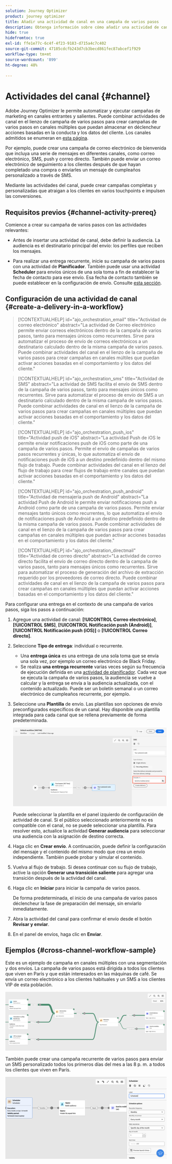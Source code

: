 ```yaml
---
solution: Journey Optimizer
product: journey optimizer
title: Añadir una actividad de canal en una campaña de varios pasos
description: Obtenga información sobre cómo añadir una actividad de canal en una campaña de varios pasos
hide: true
hidefromtoc: true
exl-id: ffe1e77c-6c4f-4f23-9183-d715a4c7c402
source-git-commit: 47185cdcfb243d7cb3becd861fec87abcef1f929
workflow-type: tm+mt
source-wordcount: '899'
ht-degree: 48%

---
```


# Actividades del canal {#channel}

Adobe Journey Optimizer le permite automatizar y ejecutar campañas de marketing en canales entrantes y salientes. Puede combinar actividades de canal en el lienzo de campaña de varios pasos para crear campañas de varios pasos en canales múltiples que puedan almacenar en déclencheur acciones basadas en la conducta y los datos del cliente. Los canales admitidos se enumeran en [esta página](../../channels/gs-channels.md).

Por ejemplo, puede crear una campaña de correo electrónico de bienvenida que incluya una serie de mensajes en diferentes canales, como correo electrónico, SMS, push y correo directo. También puede enviar un correo electrónico de seguimiento a los clientes después de que hayan completado una compra o enviarles un mensaje de cumpleaños personalizado a través de SMS.

Mediante las actividades del canal, puede crear campañas completas y personalizadas que atraigan a los clientes en varios touchpoints e impulsen las conversiones.

## Requisitos previos {#channel-activity-prereq}

Comience a crear su campaña de varios pasos con las actividades relevantes:

* Antes de insertar una actividad de canal, debe definir la audiencia. La audiencia es el destinatario principal del envío: los perfiles que reciben los mensajes.

* Para realizar una entrega recurrente, inicie su campaña de varios pasos con una actividad de **Planificador**. También puede usar una actividad **Scheduler** para envíos únicos de una sola toma a fin de establecer la fecha de contacto para ese envío. Esa fecha de contacto también se puede establecer en la configuración de envío. Consulte [esta sección](scheduler.md).

## Configuración de una actividad de canal {#create-a-delivery-in-a-workflow}

>[!CONTEXTUALHELP]
>id="ajo_orchestration_email"
>title="Actividad de correo electrónico"
>abstract="La actividad de Correo electrónico permite enviar correos electrónicos dentro de la campaña de varios pasos, tanto para mensajes únicos como recurrentes. Sirve para automatizar el proceso de envío de correos electrónicos a un destinatario calculado dentro de la misma campaña de varios pasos. Puede combinar actividades del canal en el lienzo de la campaña de varios pasos para crear campañas en canales múltiles que puedan activar acciones basadas en el comportamiento y los datos del cliente."

>[!CONTEXTUALHELP]
>id="ajo_orchestration_sms"
>title="Actividad de SMS"
>abstract="La actividad de SMS facilita el envío de SMS dentro de la campaña de varios pasos, tanto para mensajes únicos como recurrentes. Sirve para automatizar el proceso de envío de SMS a un destinatario calculado dentro de la misma campaña de varios pasos. Puede combinar actividades de canal en el lienzo de la campaña de varios pasos para crear campañas en canales múltiples que puedan activar acciones basadas en el comportamiento y los datos del cliente."

>[!CONTEXTUALHELP]
>id="ajo_orchestration_push_ios"
>title="Actividad push de iOS"
>abstract="La actividad Push de iOS le permite enviar notificaciones push de iOS como parte de una campaña de varios pasos. Permite el envío de campañas de varios pasos recurrentes y únicas, lo que automatiza el envío de notificaciones push de iOS a un destino predefinido dentro del mismo flujo de trabajo. Puede combinar actividades del canal en el lienzo del flujo de trabajo para crear flujos de trabajo entre canales que puedan activar acciones basadas en el comportamiento y los datos del cliente."

>[!CONTEXTUALHELP]
>id="ajo_orchestration_push_android"
>title="Actividad de mensajería push de Android"
>abstract="La actividad Push de Android le permite enviar notificaciones push a Android como parte de una campaña de varios pasos. Permite enviar mensajes tanto únicos como recurrentes, lo que automatiza el envío de notificaciones push de Android a un destino predefinido dentro de la misma campaña de varios pasos. Puede combinar actividades de canal en el lienzo de la campaña de varios pasos para crear campañas en canales múltiples que puedan activar acciones basadas en el comportamiento y los datos del cliente."

>[!CONTEXTUALHELP]
>id="ajo_orchestration_directmail"
>title="Actividad de correo directo"
>abstract="La actividad de correo directo facilita el envío de correo directo dentro de la campaña de varios pasos, tanto para mensajes únicos como recurrentes. Sirve para automatizar el proceso de generación del archivo de extracción requerido por los proveedores de correo directo. Puede combinar actividades de canal en el lienzo de la campaña de varios pasos para crear campañas en canales múltiples que puedan activar acciones basadas en el comportamiento y los datos del cliente."

Para configurar una entrega en el contexto de una campaña de varios pasos, siga los pasos a continuación:

1. Agregue una actividad de canal: **[!UICONTROL Correo electrónico]**, **[!UICONTROL SMS]**, **[!UICONTROL Notificación push (Android)]**, **[!UICONTROL Notificación push (iOS)]** o **[!UICONTROL Correo directo]**.

1. Seleccione **Tipo de entrega**: individual o recurrente.

   * Una **entrega única** es una entrega de una sola toma que se envía una sola vez, por ejemplo un correo electrónico de Black Friday.
   * Se realiza **una entrega recurrente** varias veces según su frecuencia de ejecución definida en una [actividad de planificador](scheduler.md). Cada vez que se ejecuta la campaña de varios pasos, la audiencia se vuelve a calcular y la entrega se envía a la audiencia actualizada, con el contenido actualizado. Puede ser un boletín semanal o un correo electrónico de cumpleaños recurrente, por ejemplo.

1. Seleccione una **Plantilla** de envío. Las plantillas son opciones de envío preconfigurados específicos de un canal. Hay disponible una plantilla integrada para cada canal que se rellena previamente de forma predeterminada.

   ![](../assets/delivery-activity-in-wf.png)

   Puede seleccionar la plantilla en el panel izquierdo de configuración de actividad de canal. Si el público seleccionado anteriormente no es compatible con el canal, no se puede seleccionar una plantilla. Para resolver esto, actualice la actividad **Generar audiencia** para seleccionar una audiencia con la asignación de destino correcta.

1. Haga clic en **Crear envío**. A continuación, puede definir la configuración del mensaje y el contenido del mismo modo que crea un envío independiente. También puede probar y simular el contenido.

1. Vuelva al flujo de trabajo. Si desea continuar con su flujo de trabajo, active la opción **Generar una transición saliente** para agregar una transición después de la actividad del canal.

1. Haga clic en **Iniciar** para iniciar la campaña de varios pasos.

   De forma predeterminada, el inicio de una campaña de varios pasos déclencheur la fase de preparación del mensaje, sin enviarlo inmediatamente.

1. Abra la actividad del canal para confirmar el envío desde el botón **Revisar y enviar**.

1. En el panel de envíos, haga clic en **Enviar**.

## Ejemplos {#cross-channel-workflow-sample}

Este es un ejemplo de campaña en canales múltiples con una segmentación y dos envíos. La campaña de varios pasos está dirigida a todos los clientes que viven en París y que están interesados en las máquinas de café. Se envía un correo electrónico a los clientes habituales y un SMS a los clientes VIP de esta población.

![](../assets/workflow-channel-example.png)

<!--
description, which use case you can perform (common other activities that you can link before of after the activity)

how to add and configure the activity

example of a configured activity within a workflow
The Email delivery activity allows you to configure the sending an email in a workflow. 

-->

También puede crear una campaña recurrente de varios pasos para enviar un SMS personalizado todos los primeros días del mes a las 8 p. m. a todos los clientes que viven en París.

![](../assets/workflow-channel-example2.png)

<!-- Scheduled emails available?

This can be a single send email and sent just once, or it can be a recurring email.
* Single send emails are standard emails, sent once.
* Recurring emails allow you to send the same email multiple times to different targets over a defined period. You can aggregate the deliveries per period in order to get reports that correspond to your needs.

When linked to a scheduler, you can define recurring emails.
Email recipients are defined upstream of the activity in the same workflow, via an Audience targeting activity.

-->


<!--The message preparation is triggered according to the workflow execution parameters. From the message dashboard, you can select whether to request or not a manual confirmation to send the message (required by default). You can start the workflow manually or place a scheduler activity in the workflow to automate execution.-->
